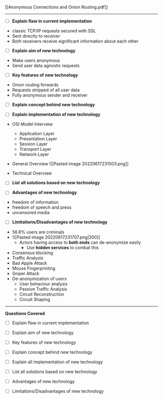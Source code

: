 [[Anonymous Connections and Onion Routing.pdf]]

___
- [ ] **Explain flaw in current implementation**
- classic TCP/IP requests secured with SSL
- Sent directly to receiver
- Both receivers receive significant information about each other

- [ ] **Explain aim of new technology**
- Make users anonymous
- Send user data agnostic requests 

- [ ] **Key features of new technology**
- Onion routing forwards
- Requests stripped of all user data
- Fully anonymous sender and receiver

- [ ] **Explain concept behind new technology**


- [ ] **Explain implementation of new technology**
- OSI Model Interview
	- Application Layer
	- Presentation Layer
	- Session Layer
	- Transport Layer
	- Network Layer

- General Overview
![[Pasted image 20220617231503.png]]

- Technical Overview



- [ ] **List all solutions based on new technology**


- [ ] **Advantages of new technology**
- freedom of information
- freedom of speech and press
- uncensored media

- [ ] **Limitations/Disadvantages of new technology**
- 56.8% users are criminals
- ![[Pasted image 20220617231707.png|300]]
	- Actors having access to **both ends** can de-anonymize easily
		- Use **hidden services** to combat this
- Consensus blocking
- Traffic Analysis
- Bad Apple Attack
- Mouse Fingerprinting
- Sniper Attack
- De-anonymization of users
	- User behaviour analysis
	- Passive Traffic Analysis
	- Circuit Reconstruction
	- Circuit Shaping

___
**Questions Covered**
- [ ] Explain flaw in current implementation
- [ ] Explain aim of new technology

- [ ] Key features of new technology
- [ ] Explain concept behind new technology

- [ ] Explain all implementation of new technology
- [ ] List all solutions based on new technology

- [ ] Advantages of new technology
- [ ] Limitations/Disadvantages of new technology